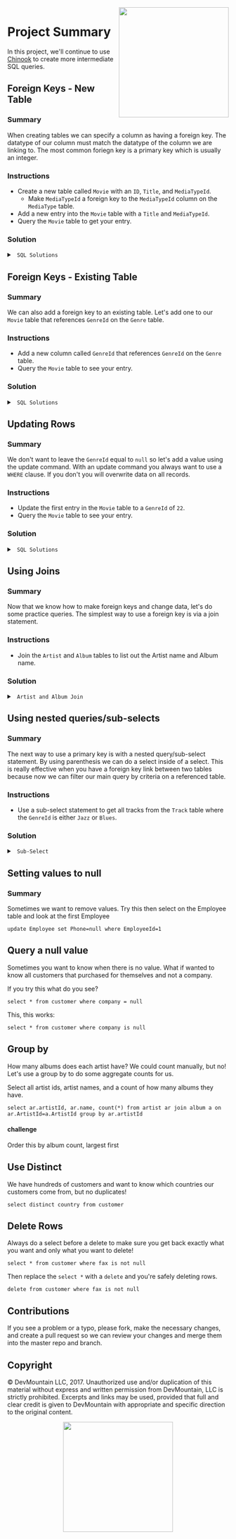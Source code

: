 <img src="https://devmounta.in/img/logowhiteblue.png" width="250" align="right">

# Project Summary

In this project, we'll continue to use <a href="http://jxs.me/chinook-web/" target="_blank">Chinook</a> to create more intermediate SQL queries.

## Foreign Keys - New Table

### Summary

When creating tables we can specify a column as having a foreign key. The datatype of our column must match the datatype of the column we are linking to. The most common foriegn key is a primary key which is usually an integer.

### Instructions 

* Create a new table called `Movie` with an `ID`, `Title`, and `MediaTypeId`.
  * Make `MediaTypeId` a foreign key to the `MediaTypeId` column on the `MediaType` table.
* Add a new entry into the `Movie` table with a `Title` and `MediaTypeId`.
* Query the `Movie` table to get your entry.

### Solution

<details>

<summary> <code> SQL Solutions </code> </summary>

<details>

<summary> <code> Create Movie Table </code> </summary>

```sql
CREATE TABLE Movie (
  ID INTEGER PRIMARY KEY,
  Title TEXT,
  MediaTypeId INTEGER, 
  FOREIGN KEY(MediaTypeId) REFERENCES MediaType(MediaTypeId)
);
```

</details>

<details>

<summary> <code> Add Movie </code> </summary>

```sql
INSERT INTO Movie ( Title, MediaTypeId ) VALUES ( "Aladdin", 3 );
```

</details>

<details>

<summary> <code> Query Movie Table </code> </summary>

```sql
SELECT * FROM Movie;
```

</details>

</details>

## Foreign Keys - Existing Table

### Summary

We can also add a foreign key to an existing table. Let's add one to our `Movie` table that references `GenreId` on the `Genre` table.

### Instructions

* Add a new column called `GenreId` that references `GenreId` on the `Genre` table.
* Query the `Movie` table to see your entry.

### Solution

<details>

<summary> <code> SQL Solutions </code> </summary>

<details>

<summary> <code> Add Foreign Key </code> </summary>

```sql
ALTER TABLE Movie ADD COLUMN GenreId INTEGER REFERENCES Genre(GenreId);
```

</details>

<details>

<summary> <code> Query Movie Table </code> </summary>

```sql
SELECT * FROM Movie;
```

</details>

</details>

## Updating Rows

### Summary

We don't want to leave the `GenreId` equal to `null` so let's add a value using the update command. With an update command you always want to use a `WHERE` clause. If you don't you will overwrite data on all records.

### Instructions

* Update the first entry in the `Movie` table to a `GenreId` of `22`.
* Query the `Movie` table to see your entry.

### Solution

<details>

<summary> <code> SQL Solutions </code> </summary>

<details>

<summary> <code> Updating First Entry </code> </summary>

```sql
UPDATE Movie SET GenreId=22 WHERE id=1;
```

</details>

<details>

<summary> <code> Query Movie Table </code> </summary>

```sql
SELECT * FROM Movie;
```

</details>

</details>

## Using Joins

### Summary

Now that we know how to make foreign keys and change data, let's do some practice queries. The simplest way to use a foreign key is via a join statement. 

### Instructions

* Join the `Artist` and `Album` tables to list out the Artist name and Album name.

### Solution

<details>

<summary> <code> Artist and Album Join </code> </summary>

```sql
SELECT a.title, ar.Name 
FROM Album a 
JOIN Artist ar ON a.ArtistId = ar.ArtistId;
```

</details>

## Using nested queries/sub-selects

### Summary

The next way to use a primary key is with a nested query/sub-select statement. By using parenthesis we can do a select inside of a select. This is really effective when you have a foreign key link between two tables because now we can filter our main query by criteria on a referenced table.

### Instructions

* Use a sub-select statement to get all tracks from the `Track` table where the `GenreId` is either `Jazz` or `Blues`.

### Solution

<details>

<summary> <code> Sub-Select </code> </summary>

```sql
SELECT * FROM Track 
WHERE GenreId IN ( SELECT GenreId FROM Genre WHERE Name = 'Jazz' OR Name = 'Blues' );
```

</details>

## Setting values to null

### Summary

Sometimes we want to remove values.  Try this then select on the Employee table and look at the first Employee

```
update Employee set Phone=null where EmployeeId=1
```

## Query a null value

Sometimes you want to know when there is no value.  What if wanted to know all customers that purchased for themselves and not a company.   

If you try this what do you see?

```
select * from customer where company = null
```

This, this works: 

```
select * from customer where company is null
```


## Group by

How many albums does each artist have?  We could count manually, but no!  Let's use a group by to do some aggregate counts for us.

Select all artist ids, artist names, and a count of how many albums they have.

```
select ar.artistId, ar.name, count(*) from artist ar join album a on ar.ArtistId=a.ArtistId group by ar.artistId
```

#### challenge
Order this by album count, largest first

## Use Distinct

We have hundreds of customers and want to know which countries our customers come from, but no duplicates!

```
select distinct country from customer
```

## Delete Rows

Always do a select before a delete to make sure you get back exactly what you want and only what you want to delete!

```
select * from customer where fax is not null
```

Then replace the `select *` with a `delete` and you're safely deleting rows.

```
delete from customer where fax is not null
```

## Contributions

If you see a problem or a typo, please fork, make the necessary changes, and create a pull request so we can review your changes and merge them into the master repo and branch.

## Copyright

© DevMountain LLC, 2017. Unauthorized use and/or duplication of this material without express and written permission from DevMountain, LLC is strictly prohibited. Excerpts and links may be used, provided that full and clear credit is given to DevMountain with appropriate and specific direction to the original content.

<p align="center">
<img src="https://devmounta.in/img/logowhiteblue.png" width="250">
</p>
